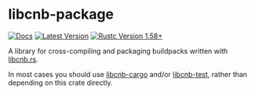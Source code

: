 # libcnb-package

[![Docs]][docs.rs] [![Latest Version]][crates.io] [![Rustc Version 1.58+]][rustc]

A library for cross-compiling and packaging buildpacks written with [libcnb.rs](https://github.com/heroku/libcnb.rs).

In most cases you should use [libcnb-cargo](https://crates.io/crates/libcnb-cargo) and/or
[libcnb-test](https://crates.io/crates/libcnb-test), rather than depending on this crate
directly.

[Docs]: https://img.shields.io/docsrs/libcnb-package
[docs.rs]: https://docs.rs/libcnb/*/libcnb-package/
[Latest Version]: https://img.shields.io/crates/v/libcnb-package.svg
[crates.io]: https://crates.io/crates/libcnb-package
[Rustc Version 1.58+]: https://img.shields.io/badge/rustc-1.58+-lightgray.svg
[rustc]: https://blog.rust-lang.org/2022/01/13/Rust-1.58.0.html

